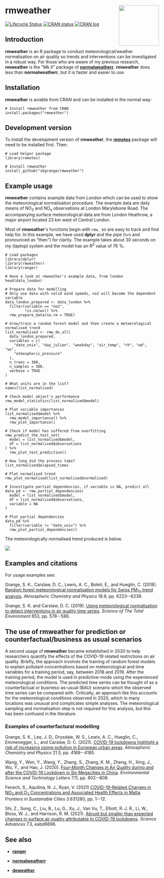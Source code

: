 # **rmweather** <a href='https://github.com/skgrange/rmweather'><img src='man/figures/logo.png' align="right" height="131.5" /></a>

[![Lifecycle Status](https://img.shields.io/badge/lifecycle-maturing-blue.svg)](https://lifecycle.r-lib.org/articles/stages.html)
[![CRAN status](https://www.r-pkg.org/badges/version/rmweather)](https://cran.r-project.org/package=rmweather)
[![CRAN log](https://cranlogs.r-pkg.org/badges/last-week/rmweather?color=brightgreen)](https://cran.r-project.org/package=rmweather)

## Introduction

**rmweather** is an R package to conduct meteorological/weather normalisation on air quality so trends and interventions can be investigated in a robust way. For those who are aware of my previous research, **rmweather** is the "Mk.II" package of [**normalweatherr**](https://github.com/skgrange/normalweatherr). **rmweather** does less than **normalweatherr**, but it is faster and easier to use. 

## Installation

**rmweather** is aviable from CRAN and can be installed in the normal way: 

```
# Install rmweather from CRAN
install.packages("rmweather")
```

## Development version

To install the development version of **rmweather**, the [**remotes**](https://github.com/r-lib/remotes) package will need to be installed first. Then:

```
# Load helper package
library(remotes)

# Install rmweather
install_github("skgrange/rmweather")
```

## Example usage

**rmweather** contains example data from London which can be used to show the meteorological normalisation procedure. The example data are daily means of NO<sub>2</sub> and NO<sub>x</sub> observations at London Marylebone Road. The accompanying surface meteorological data are from London Heathrow, a major airport located 23 km west of Central London. 

Most of **rmweather**'s functions begin with `rmw_` so are easy to track and find help for. In this example, we have used **dplyr** and the pipe (`%>%` and pronounced as "then") for clarity. The example takes about 30 seconds on my (laptop) system and the model has an *R<sup>2</sup>* value of 76 %. 

```
# Load packages
library(dplyr)
library(rmweather)
library(ranger)

# Have a look at rmweather's example data, from london
head(data_london)

# Prepare data for modelling
# Only use data with valid wind speeds, no2 will become the dependent variable
data_london_prepared <- data_london %>% 
  filter(variable == "no2",
         !is.na(ws)) %>% 
  rmw_prepare_data(na.rm = TRUE)

# Grow/train a random forest model and then create a meteorological normalised trend 
list_normalised <- rmw_do_all(
  data_london_prepared,
  variables = c(
    "date_unix", "day_julian", "weekday", "air_temp", "rh", "wd", "ws",
    "atmospheric_pressure"
  ),
  n_trees = 300,
  n_samples = 300,
  verbose = TRUE
)

# What units are in the list? 
names(list_normalised)

# Check model object's performance
rmw_model_statistics(list_normalised$model)

# Plot variable importances
list_normalised$model %>% 
  rmw_model_importance() %>% 
  rmw_plot_importance()

# Check if model has suffered from overfitting
rmw_predict_the_test_set(
  model = list_normalised$model,
  df = list_normalised$observations
) %>% 
  rmw_plot_test_prediction()

# How long did the process take? 
list_normalised$elapsed_times

# Plot normalised trend
rmw_plot_normalised(list_normalised$normalised)

# Investigate partial dependencies, if variable is NA, predict all
data_pd <- rmw_partial_dependencies(
  model = list_normalised$model, 
  df = list_normalised$observations,
  variable = NA
)

# Plot partial dependencies
data_pd %>% 
  filter(variable != "date_unix") %>% 
  rmw_plot_partial_dependencies()
```

The meteorologically normalised trend produced is below.

![](man/figures/normalised_no2_example.png)

## Examples and citations

For usage examples see: 

Grange, S. K., Carslaw, D. C., Lewis, A. C., Boleti, E., and Hueglin, C. (2018). [Random forest meteorological normalisation models for Swiss PM<sub>10</sub> trend analysis](https://acp.copernicus.org/articles/18/6223/2018/). *Atmospheric Chemistry and Physics* 18.9, pp. 6223--6239.
  
Grange, S. K. and Carslaw, D. C. (2019). [Using meteorological normalisation to detect interventions in air quality time series](http://www.sciencedirect.com/science/article/pii/S004896971834244X). *Science of The Total Environment* 653, pp. 578--588.

## The use of **rmweather** for prediction or counterfactual/business as usual scenarios

A second usage of **rmweather** became established in 2020 to help researchers quantify the effects of the COVID-19 related restrictions on air quality. Briefly, the approach involves the training of random forest models to explain pollutant concentrations based on meteorological and time variables for a training period, say, between 2018 and 2019. After the training period, the model is used in predictive-mode using the experienced meteorological conditions. The predicted time series can be thought of as a counterfactual or business-as-usual (BAU) scenario which the observed time series can be compared with. Critically, an approach like this accounts for the meteorological conditions observed in 2020, which in many locations was unusual and complicates simple analyses. The meteorological sampling and normalisation step is not required for this analysis, but this has been confused in the literature. 

### Examples of counterfactural modelling

Grange, S. K., Lee, J. D., Drysdale, W. S., Lewis, A. C., Hueglin, C., Emmenegger, L., and Carslaw, D. C. (2021). [COVID-19 lockdowns highlight a risk of increasing ozone pollution in European urban areas](https://acp.copernicus.org/articles/21/4169/2021/). *Atmospheric Chemistry and Physics* 21.5, pp. 4169--4185.

Wang, Y., Wen, Y., Wang, Y., Zhang, S., Zhang, K. M., Zheng, H., Xing, J., Wu, Y., and Hao, J. (2020). [Four-Month Changes in Air Quality during and after the COVID-19 Lockdown in Six Megacities in China](https://doi.org/10.1021/acs.estlett.0c00605). *Environmental Science and Technology Letters* 7.11, pp. 802--808.

Fenech, S., Aquilina, N. J., Ryan, V. (2021) [COVID-19-Related Changes in NO<sub>2</sub> and O<sub>3</sub> Concentrations and Associated Health Effects in Malta](https://www.frontiersin.org/articles/10.3389/frsc.2021.631280/full). *Frontiers in Sustainable Cities* 3.631280, pp. 1--12. 

Shi, Z., Song, C., Liu, B., Lu, G., Xu, J., Van Vu, T., Elliott, R. J. R., Li, W., Bloss, W. J., and Harrison, R. M. (2021).
[Abrupt but smaller than expected changes in surface air quality attributable to COVID-19 lockdowns](https://www.science.org/doi/full/10.1126/sciadv.abd6696). *Science Advances* 7.3, eabd6696.

## See also

  - [**ranger**](https://github.com/imbs-hl/ranger)
  
  - [**normalweatherr**](https://github.com/skgrange/normalweatherr)
  
  - [**deweather**](https://github.com/davidcarslaw/deweather)
